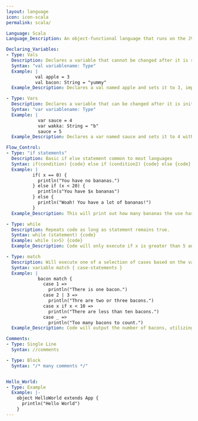 ```yaml
---
layout: language
icon: icon-scala
permalink: scala/

Language: Scala
Language_Description: An object-functional language that runs on the JVM.

Declaring_Variables:
- Type: Vals
  Description: Declares a variable that cannot be changed after it is set. Types can be inferred so an explicit type doesn't need to be declared.
  Syntax: "val variablename: Type"
  Example: |
           val apple = 3
           val bacon: String = "yummy"
  Example_Description: Declares a val named apple and sets it to 3, implicitly setting its type to Int. Declares a val named bacon of type String explicitly and sets it to "yummy"

- Type: Vars
  Description: Declares a variable that can be changed after it is initially set. Type is optional as it can usually be inferred.
  Syntax: "var variablename: Type"
  Example: |
            var sauce = 4
            var wakka: String = "b"
            sauce = 5
  Example_Description: Declares a var named sauce and sets it to 4 with type Int. Declares a var named wakka and sets it to "b" with type String. Changes the value of sauce to 5.

Flow_Control:
- Type: "if statements"
  Description: Basic if else statement common to most languages
  Syntax: if(condition) {code} else if (condition2) {code} else {code}
  Example: |
          if( x == 0) {
            println("You have no bananas.")
          } else if (x < 20) {
            println(s"You have $x bananas")
          } else {
            println("Woah! You have a lot of bananas!")
          }
  Example_Description: This will print out how many bananas the use has (see println for more info).

- Type: while
  Description: Repeats code as long as statement remains true.
  Syntax: while (statement) {code}
  Example: while (x>5) {code}
  Example_Description: Code will only execute if x is greater than 5 and will keep looping until x isn't greater than 5.

- Type: match
  Description: Will execute one of a selection of cases based on the value of the variable.
  Syntax: variable match { case-statements }
  Example: |
            bacon match {
              case 1 =>
                println("There is one bacon.")
              case 2 | 3 =>
                println("Thre are two or three bacons.")
              case x if x < 10 =>
                println("There are less than ten bacons.")
              case _ =>
                println("Too many bacons to count.")
  Example_Description: Code will output the number of bacons, utilizing an if condition for > 3 < 10, and the underscore wildcard for anything not matched.

Comments:
- Type: Single Line
  Syntax: //comments

- Type: Block
  Syntax: "/* many comments */"


Hello_World:
- Type: Example
  Example: |-
    object HelloWorld extends App {
      println("Hello World")
    }
---
```

